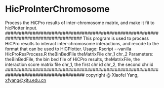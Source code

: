 # HicProInterChromosome
Process the HiCPro results of inter-chromosome matrix, and make it fit to hicPlotter input.
####################################################################################
This program is used to process HiCPro results to interact inter-chromosome 
interactions, and recode to the format that can be used to HiCPlotter. 
Usage: Rscript --vanilla HicProResProcess.R theBinBedFile theMatrixFile chr_1 chr_2 
Parameters: 
theBinBedFile, the bin bed file of HiCPro results, 
theMatrixFile, the interaction score matrix file 
 chr_1, the first chr id 
chr_2, the second chr id 
#####################################################################################
copyright @ Xiaofei Yang, xfyang@xjtu.edu.cn
